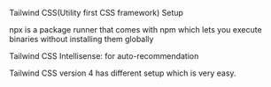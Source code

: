 Tailwind CSS(Utility first CSS framework) Setup

npx is a package runner that comes with npm which lets you execute binaries without installing them globally

Tailwind CSS Intellisense: for auto-recommendation

Tailwind CSS version 4 has different setup which is very easy.
